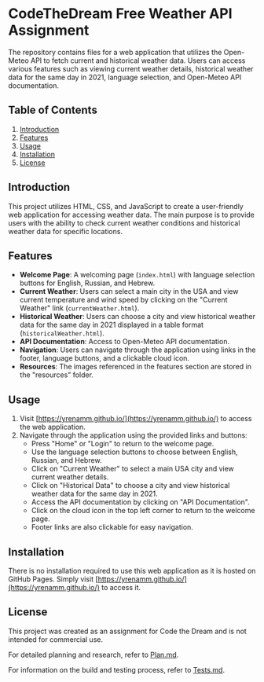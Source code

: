 # CodeTheDream Free Weather API Assignment

The repository contains files for a web application that utilizes the Open-Meteo API to fetch current and historical weather data. Users can access various features such as viewing current weather details, historical weather data for the same day in 2021, language selection, and Open-Meteo API documentation.

## Table of Contents
1. [Introduction](#introduction)
2. [Features](#features)
3. [Usage](#usage)
4. [Installation](#installation)
5. [License](#license)

## Introduction
This project utilizes HTML, CSS, and JavaScript to create a user-friendly web application for accessing weather data. The main purpose is to provide users with the ability to check current weather conditions and historical weather data for specific locations.

## Features
- **Welcome Page**: A welcoming page (`index.html`) with language selection buttons for English, Russian, and Hebrew.
- **Current Weather**: Users can select a main city in the USA and view current temperature and wind speed by clicking on the "Current Weather" link (`currentWeather.html`).
- **Historical Weather**: Users can choose a city and view historical weather data for the same day in 2021 displayed in a table format (`historicalWeather.html`).
- **API Documentation**: Access to Open-Meteo API documentation.
- **Navigation**: Users can navigate through the application using links in the footer, language buttons, and a clickable cloud icon.
- **Resources**: The images referenced in the features section are stored in the "resources" folder. 

## Usage
1. Visit [https://yrenamm.github.io/](https://yrenamm.github.io/) to access the web application.
2. Navigate through the application using the provided links and buttons:
   - Press "Home" or "Login" to return to the welcome page.
   - Use the language selection buttons to choose between English, Russian, and Hebrew.
   - Click on "Current Weather" to select a main USA city and view current weather details.
   - Click on "Historical Data" to choose a city and view historical weather data for the same day in 2021.
   - Access the API documentation by clicking on "API Documentation".
   - Click on the cloud icon in the top left corner to return to the welcome page.
   - Footer links are also clickable for easy navigation.

## Installation
There is no installation required to use this web application as it is hosted on GitHub Pages. Simply visit [https://yrenamm.github.io/](https://yrenamm.github.io/) to access it.


## License
This project was created as an assignment for Code the Dream and is not intended for commercial use.

For detailed planning and research, refer to [Plan.md](Plan.md).

For information on the build and testing process, refer to [Tests.md](Tests.md).
